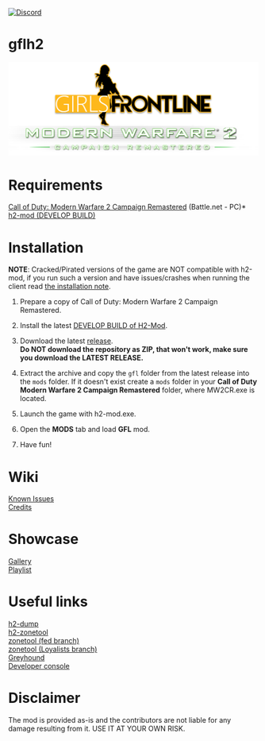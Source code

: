 [![Discord](https://img.shields.io/discord/725057886958387393?label=Discord&logo=discord)](https://discord.gg/yYQDxkUtkV)
# gflh2
![](https://github.com/Loyalists/gflh2/blob/main/assets/github/logo.png?raw=true)

# Requirements
[Call of Duty: Modern Warfare 2 Campaign Remastered](https://us.shop.battle.net/en-us/product/call-of-duty-modern-warfare-2-campaign-remastered) (Battle.net - PC)*  
[h2-mod (DEVELOP BUILD)](https://github.com/fedddddd/h2-mod)

# Installation
**NOTE**: Cracked/Pirated versions of the game are NOT compatible with h2-mod, if you run such a version and have issues/crashes when running the client read [the installation note](https://github.com/fedddddd/h2-mod#installation).
1. Prepare a copy of Call of Duty: Modern Warfare 2 Campaign Remastered.

2. Install the latest [DEVELOP BUILD of H2-Mod](https://github.com/fedddddd/h2-mod#installation).

3. Download the latest [release](https://github.com/Loyalists/gflh2/releases/tag/1.1).  
**Do NOT download the repository as ZIP, that won't work, make sure you download the LATEST RELEASE.**

4. Extract the archive and copy the `gfl` folder from the latest release into the `mods` folder. If it doesn't exist create a `mods` folder in your **Call of Duty Modern Warfare 2 Campaign Remastered** folder, where MW2CR.exe is located.

5. Launch the game with h2-mod.exe.

6. Open the **MODS** tab and load **GFL** mod.

7. Have fun!

# Wiki   
[Known Issues](https://github.com/Loyalists/gflh2/wiki/Known-Issues)   
[Credits](https://github.com/Loyalists/gflh2/wiki/Credits)   

# Showcase
[Gallery](https://github.com/Loyalists/gflh2/wiki/Gallery)  
[Playlist](https://www.youtube.com/playlist?list=PLHUTPjEfLLEIjsRub7FRDtQc-oJpnKD-0)   

# Useful links
[h2-dump](https://github.com/fedddddd/h2-dump)   
[h2-zonetool](https://github.com/fedddddd/h2-zonetool)   
[zonetool (fed branch)](https://github.com/fedddddd/zonetool/tree/h2)   
[zonetool (Loyalists branch)](https://github.com/Loyalists/zonetool)   
[Greyhound](https://github.com/Scobalula/Greyhound)   
[Developer console](https://callofduty.fandom.com/wiki/Developer_console)   

# Disclaimer
The mod is provided as-is and the contributors are not liable for any damage resulting from it. USE IT AT YOUR OWN RISK.
